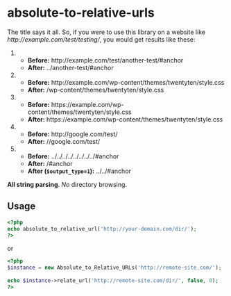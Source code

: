 # absolute-to-relative-urls

The title says it all. So, if you were to use this library on a website like *http&#65279;://example.com/test/testing/*, you would get results like these:

1.
    * **Before:** http&#65279;://example.com/test/another-test/#anchor
    * **After:** ../another-test/#anchor
2.
    * **Before:** http&#65279;://example.com/wp-content/themes/twentyten/style.css
    * **After:** /wp-content/themes/twentyten/style.css
3.
    * **Before:** http*s*&#65279;://example.com/wp-content/themes/twentyten/style.css
    * **After:** http*s*&#65279;://example.com/wp-content/themes/twentyten/style.css
4.
    * **Before:** http&#65279;://google.com/test/
    * **After:** //google.com/test/
5.
    * **Before:** ../../../../../../../../#anchor
    * **After:** /#anchor
    * **After (`$output_type=1`):** ../../#anchor

**All string parsing**. *No* directory browsing.

## Usage

```php
<?php
echo absolute_to_relative_url('http://your-domain.com/dir/');
?>
```

or

```php
<?php
$instance = new Absolute_to_Relative_URLs('http://remote-site.com/');
 
echo $instance->relate_url('http://remote-site.com/dir/', false, 0);
?>
```
